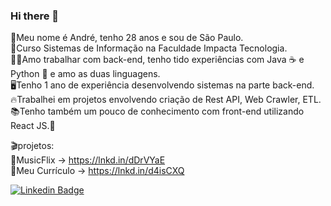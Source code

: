 ### Hi there 👋

<!--
**andre-prado/andre-prado** is a ✨ _special_ ✨ repository because its `README.md` (this file) appears on your GitHub profile.

Here are some ideas to get you started:
- 🔭 I’m currently working on ...
- 🌱 I’m currently learning ...
- 👯 I’m looking to collaborate on ...
- 🤔 I’m looking for help with ...
- 💬 Ask me about ...
- 📫 How to reach me: ...
- 😄 Pronouns: ...
- ⚡ Fun fact: ...
-->

🔭Meu nome é André, tenho 28 anos e sou de São Paulo.<br>
:monocle_face:Curso Sistemas de Informação na Faculdade Impacta Tecnologia.<br>
:massage_man:Amo trabalhar com back-end, tenho tido experiências com Java :coffee: e Python :snake: e amo as duas linguagens.<br>
:desktop_computer:Tenho 1 ano de experiência desenvolvendo sistemas na parte back-end.<br>
:fire:Trabalhei em projetos envolvendo criação de Rest API, Web Crawler, ETL.<br>
:books:Tenho também um pouco de conhecimento com front-end utilizando React JS.:green_heart:<br>

:clapper:projetos:<br>
:musical_note:MusicFlix -> https://lnkd.in/dDrVYaE <br>
:open_book:Meu Currículo -> https://lnkd.in/d4isCXQ

[![Linkedin Badge](https://img.shields.io/badge/-LinkedIn-blue?style=flat-square&logo=Linkedin&logoColor=white&link=https://www.linkedin.com/in/andr3prado)](https://www.linkedin.com/in/andreprado-dev/) 
